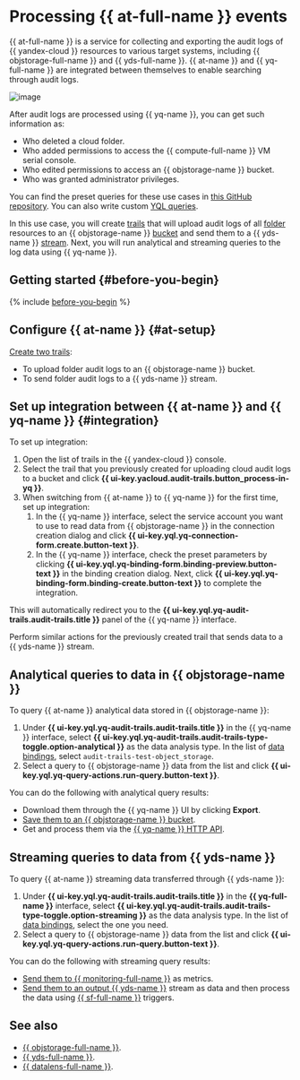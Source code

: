 # Processing {{ at-full-name }} events

{{ at-full-name }} is a service for collecting and exporting the audit logs of {{ yandex-cloud }} resources to various target systems, including {{ objstorage-full-name }} and {{ yds-full-name }}. {{ at-name }} and {{ yq-full-name }} are integrated between themselves to enable searching through audit logs.

![image](../../_assets/query/audit-trails-query.png)

After audit logs are processed using {{ yq-name }}, you can get such information as:

* Who deleted a cloud folder.
* Who added permissions to access the {{ compute-full-name }} VM serial console.
* Who edited permissions to access an {{ objstorage-name }} bucket.
* Who was granted administrator privileges.

You can find the preset queries for these use cases in [this GitHub repository](https://github.com/yandex-cloud/yc-solution-library-for-security/tree/master/auditlogs/_use_cases_and_searches). You can also write custom [YQL queries](../../query/yql-tutorials/index.md).

In this use case, you will create [trails](../../audit-trails/concepts/trail.md) that will upload audit logs of all [folder](../../resource-manager/concepts/resources-hierarchy.md#folder) resources to an {{ objstorage-name }} [bucket](../../storage/concepts/bucket.md) and send them to a {{ yds-name }} [stream](../../data-streams/concepts/glossary.md#stream-concepts). Next, you will run analytical and streaming queries to the log data using {{ yq-name }}.

## Getting started {#before-you-begin}

{% include [before-you-begin](../../_tutorials/_tutorials_includes/before-you-begin.md) %}

## Configure {{ at-name }} {#at-setup}

[Create two trails](../../audit-trails/operations/create-trail.md):

* To upload folder audit logs to an {{ objstorage-name }} bucket.
* To send folder audit logs to a {{ yds-name }} stream.

## Set up integration between {{ at-name }} and {{ yq-name }} {#integration}

To set up integration:

1. Open the list of trails in the {{ yandex-cloud }} console.
1. Select the trail that you previously created for uploading cloud audit logs to a bucket and click **{{ ui-key.yacloud.audit-trails.button_process-in-yq }}**.
1. When switching from {{ at-name }} to {{ yq-name }} for the first time, set up integration:
   1. In the {{ yq-name }} interface, select the service account you want to use to read data from {{ objstorage-name }} in the connection creation dialog and click **{{ ui-key.yql.yq-connection-form.create.button-text }}**.
   1. In the {{ yq-name }} interface, check the preset parameters by clicking **{{ ui-key.yql.yq-binding-form.binding-preview.button-text }}** in the binding creation dialog. Next, click **{{ ui-key.yql.yq-binding-form.binding-create.button-text }}** to complete the integration.

This will automatically redirect you to the **{{ ui-key.yql.yq-audit-trails.audit-trails.title }}** panel of the {{ yq-name }} interface.

Perform similar actions for the previously created trail that sends data to a {{ yds-name }} stream.

## Analytical queries to data in {{ objstorage-name }}

To query {{ at-name }} analytical data stored in {{ objstorage-name }}:

1. Under **{{ ui-key.yql.yq-audit-trails.audit-trails.title }}** in the {{ yq-name }} interface, select **{{ ui-key.yql.yq-audit-trails.audit-trails-type-toggle.option-analytical }}** as the data analysis type. In the list of [data bindings](../../query/concepts/glossary.md#binding), select `audit-trails-test-object_storage`.
1. Select a query to {{ objstorage-name }} data from the list and click **{{ ui-key.yql.yq-query-actions.run-query.button-text }}**.

You can do the following with analytical query results:

* Download them through the {{ yq-name }} UI by clicking **Export**.
* [Save them to an {{ objstorage-name }} bucket](../../query/sources-and-sinks/object-storage-write.md).
* Get and process them via the [{{ yq-name }} HTTP API](../../query/api/index.md).
<!-- * [Visualize them](../../query/tutorials/datalens.md) in {{ datalens-full-name }}. -->

## Streaming queries to data from {{ yds-name }}

To query {{ at-name }} streaming data transferred through {{ yds-name }}:

1. Under **{{ ui-key.yql.yq-audit-trails.audit-trails.title }}** in the **{{ yq-full-name }}** interface, select **{{ ui-key.yql.yq-audit-trails.audit-trails-type-toggle.option-streaming }}** as the data analysis type. In the list of [data bindings](../../query/concepts/glossary.md#binding), select the one you need.
1. Select a query to {{ objstorage-name }} data from the list and click **{{ ui-key.yql.yq-query-actions.run-query.button-text }}**.

You can do the following with streaming query results:

* [Send them to {{ monitoring-full-name }}](../../query/sources-and-sinks/monitoring.md) as metrics.
* [Send them to an output {{ yds-name }}](../../query/sources-and-sinks/data-streams-write.md) stream as data and then process the data using [{{ sf-full-name }}](../../functions/operations/trigger/data-streams-trigger-create.md) triggers.

## See also

* [{{ objstorage-full-name }}](../../storage/).
* [{{ yds-full-name }}](../../data-streams/).
* [{{ datalens-full-name }}](../../datalens/).
